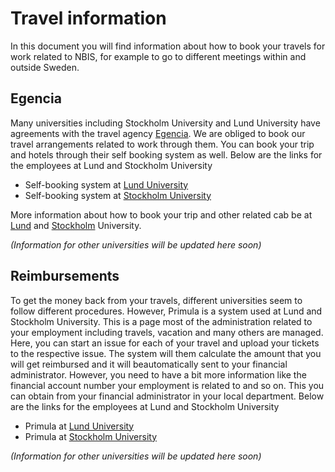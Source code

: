 # Travel information

In this document you will find information about how to book your travels
for work related to NBIS, for example to go to different meetings within and
outside Sweden.

## Egencia

Many universities including Stockholm University and Lund University have
agreements with the travel agency [Egencia][egencia]. We are obliged to book
our travel arrangements related to work through them. You can book your trip
and hotels through their self booking system as well. Below are the links for
the employees at Lund  and Stockholm University

* Self-booking system at [Lund University][egencia-lu]
* Self-booking system at [Stockholm University][egencia-su]

More information about how to book your trip and other related cab be at [Lund][travel-lu]
 and [Stockholm][travel-su] University.

 *(Information for other universities will be updated here soon)*

## Reimbursements

To get the money back from your travels, different universities seem to follow
different procedures. However, Primula is a system used at Lund and Stockholm
University. This is a page most of the administration related to your employment
including travels, vacation and many others are managed. Here, you can start
an issue for each of your travel and upload your tickets to the respective
issue. The system will them calculate the amount that you will get reimbursed
and it will beautomatically sent to your financial administrator. However, you
 need to have a bit more information like the financial account number your
 employment is related to and so on. This you can obtain from your financial
 administrator in your local department. Below are the links for the
 employees at Lund  and Stockholm University


* Primula at [Lund University][primula-lu]
* Primula at [Stockholm University][primula-su]

 *(Information for other universities will be updated here soon)*



[egencia]: https://www.egencia.com/public/se/
[egencia-lu]: http://lu.egencia.se/
[egencia-su]: http://su.egencia.se/
[primula-lu]: https://primweb.adm.lu.se/
[primula-su]: http://hr.su.se/
[travel-lu]: https://www.staff.lu.se/support-and-tools/business-travel/how-to-book-a-trip
[travel-su]: https://www.su.se/english/staff/personnel/travel/travel-contact-information-egencia-1.442015
